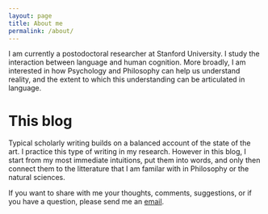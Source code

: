 ```yaml
---
layout: page
title: About me
permalink: /about/
---
```


I am currently a postodoctoral researcher at Stanford University. I study the interaction between language and human cognition. More broadly, I am interested in how Psychology and Philosophy can help us understand reality, and the extent to which this understanding can be articulated in language. 

# This blog
Typical scholarly writing builds on a balanced account of the state of the art. I practice this type of writing in my research. However in this blog, I start from my most immediate intuitions, put them into words, and only then connect them to the litterature that I am familar with in Philosophy or the natural sciences. 

If you want to share with me your thoughts, comments, suggestions, or if you have a question, please send me an [email](mailto:abdellah.fourtassi@gmail.com).
